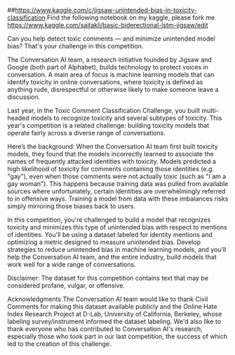 ##https://www.kaggle.com/c/jigsaw-unintended-bias-in-toxicity-classification
Find the following notebook on my kaggle, please fork me 
https://www.kaggle.com/saitakli/basic-biderectional-lstm-jigsaw/edit

Can you help detect toxic comments ― and minimize unintended model bias? That's your challenge in this competition.

The Conversation AI team, a research initiative founded by Jigsaw and Google (both part of Alphabet), builds technology to protect voices in conversation. A main area of focus is machine learning models that can identify toxicity in online conversations, where toxicity is defined as anything rude, disrespectful or otherwise likely to make someone leave a discussion.

Last year, in the Toxic Comment Classification Challenge, you built multi-headed models to recognize toxicity and several subtypes of toxicity. This year's competition is a related challenge: building toxicity models that operate fairly across a diverse range of conversations.

Here’s the background: When the Conversation AI team first built toxicity models, they found that the models incorrectly learned to associate the names of frequently attacked identities with toxicity. Models predicted a high likelihood of toxicity for comments containing those identities (e.g. "gay"), even when those comments were not actually toxic (such as "I am a gay woman"). This happens because training data was pulled from available sources where unfortunately, certain identities are overwhelmingly referred to in offensive ways. Training a model from data with these imbalances risks simply mirroring those biases back to users.

In this competition, you're challenged to build a model that recognizes toxicity and minimizes this type of unintended bias with respect to mentions of identities. You'll be using a dataset labeled for identity mentions and optimizing a metric designed to measure unintended bias. Develop strategies to reduce unintended bias in machine learning models, and you'll help the Conversation AI team, and the entire industry, build models that work well for a wide range of conversations.

Disclaimer: The dataset for this competition contains text that may be considered profane, vulgar, or offensive.

Acknowledgments
The Conversation AI team would like to thank Civil Comments for making this dataset available publicly and the Online Hate Index Research Project at D-Lab, University of California, Berkeley, whose labeling survey/instrument informed the dataset labeling. We'd also like to thank everyone who has contributed to Conversation AI's research, especially those who took part in our last competition, the success of which led to the creation of this challenge.